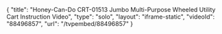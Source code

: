 {
    "title": "Honey-Can-Do CRT-01513 Jumbo Multi-Purpose Wheeled Utility Cart Instruction Video",
    "type": "solo",
    "layout": "iframe-static",
    "videoId": "88496857",
    "url": "\/tvpembed\/88496857"
}